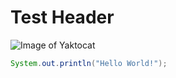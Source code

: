 # <h1>Test Header</h1>

![Image of Yaktocat](https://octodex.github.com/images/yaktocat.png)

``` java
System.out.println("Hello World!");
```
